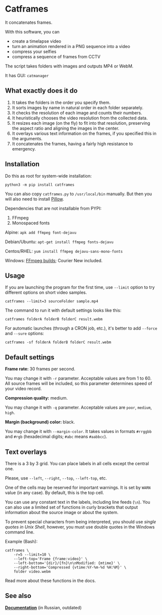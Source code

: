 Catframes
=========

It concatenates frames.

With this software, you can

* create a timelapse video
* turn an animation rendered in a PNG sequence into a video
* compress your selfies
* compress a sequence of frames from CCTV

The script takes folders with images and outputs MP4 or WebM.

It has GUI: `catmanager`


What exactly does it do
-----------------------

1. It takes the folders in the order you specify them.
2. It sorts images by name in natural order in each folder separately.
3. It checks the resolution of each image and counts their numbers.
4. It heuristically chooses the video resolution from the collected data.
5. It resizes each image (on the fly) to fit into that resolution, preserving the aspect ratio and aligning the images in the center.
6. It overlays various text information on the frames, if you specified this in the arguments.
7. It concatenates the frames, having a fairly high resistance to emergency.


Installation
------------

Do this as root for system-wide installation:

```
python3 -m pip install catframes
```

You can also copy `catframes.py` to `/usr/local/bin` manually.
But then you will also need to install [Pillow](https://pypi.org/project/Pillow/#files).

Dependencies that are not installable from PYPI:

1. FFmpeg
2. Monospaced fonts

Alpine: `apk add ffmpeg font-dejavu`

Debian/Ubuntu: `apt-get install ffmpeg fonts-dejavu`

Centos/RHEL: `yum install ffmpeg dejavu-sans-mono-fonts`

Windows: [FFmpeg builds](https://ffmpeg.org/download.html); Courier New included.


Usage
-----

If you are launching the program for the first time,
use `--limit` option to try different options on short video samples.

    catframes --limit=3 sourceFolder sample.mp4

The command to run it with default settings looks like this:

    catframes folderA folderB folderC result.webm

For automatic launches (through a CRON job, etc.), it's better to add `--force` and `--sure` options:

    catframes -sf folderA folderB folderC result.webm


Default settings
----------------

**Frame rate:** 30 frames per second.

You may change it with `-r` parameter.
Acceptable values are from 1 to 60.
All source frames will be included, so this parameter
determines speed of your video record.

**Compression quality:** medium.

You may change it with `-q` parameter.
Acceptable values are `poor`, `medium`, `high`.

**Margin (background) color:** black.

You may change it with `--margin-color`.
It takes values in formats `#rrggbb` and `#rgb` (hexadecimal digits; `#abc` means `#aabbcc`).


Text overlays
-------------

There is a 3 by 3 grid. You can place labels in all cells except the central one.

Please, use `--left`, `--right`, `--top`, `--left-top`, etc.

One of the cells may be reserved for important warnings.
It is set by `WARN` value (in any case). By default, this is the top cell.

You can use any constant text in the labels, including line feeds (`\n`).
You can also use a limited set of functions in curly brackets that output
information about the source image or about the system.

To prevent special characters from being interpreted, you should use
*single quotes in Unix Shell*, however,
you must use double quotes in the Windows command line.

Example (Bash):

```
catframes \
    -r=5 --limit=10 \
    --left-top='Frame {frame:video}' \
    --left-bottom='{dir}/{fn}\n\nModified: {mtime}' \
    --right-bottom='Compressed {vtime:%Y-%m-%d %H:%M}' \
    folder video.webm
```

Read more about these functions in the docs.


See also
--------

**[Documentation](https://itustinov.ru/cona/latest/docs/html/catframes.html)** (in Russian, outdated)
